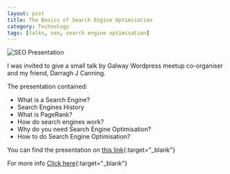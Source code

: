 ```yaml
---
layout: post
title: The Basics of Search Engine Optimisation
category: Technology
tags: [talks, seo, search engine optimisation]
---
```


![SEO Presentation]({{site.images_url}}2018/06/wordpress-meetup-min.jpg)

I was invited to give a small talk by Galway Wordpress meetup co-organiser and my friend, Darragh J Canning.

The presentation contained:
* What is a Search Engine?
* Search Engines History
* What is PageRank?
* How do search engines work?
* Why do you need Search Engine Optimisation?
* How to do Search Engine Optimisation?


You can find the presentation on [this link](http://s.hmz.ie/seo){:target="_blank"}


For more info [Click here](https://educatedmachine.com/galway-wordpress-meetup/){:target="_blank"}

